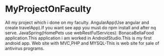 # MyProjectOnFaculty
All my project which i done on my faculty.
AngularApp(Use angular and create travelApp).If you want see app you must do npm install and after nq serve.
JavaSpring(HomePets use webRestFulServices).
BonacaBellaFood application.This application i am worked in AndroidStudio.This is my first android app.
Web site with MVC,PHP and MYSQL-This is web site for sale of antivirus programs.
